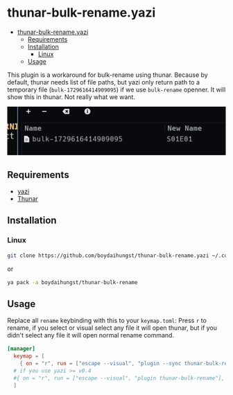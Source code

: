 # thunar-bulk-rename.yazi

<!--toc:start-->

- [thunar-bulk-rename.yazi](#thunar-bulk-renameyazi)
  - [Requirements](#requirements)
  - [Installation](#installation)
    - [Linux](#linux)
  - [Usage](#usage)
  <!--toc:end-->

This plugin is a workaround for bulk-rename using thunar. Because by default,
thunar needs list of file paths, but yazi only return path to a temporary file
(`bulk-1729616414909095`) if we use `bulk-rename` openner.
It will show this in thunar. Not really what we want.

![thunar-bulk-rename-yazi](statics/2024-10-23-00-32-12.png)

## Requirements

- [yazi](https://github.com/sxyazi/yazi)
- [Thunar](https://archlinux.org/packages/extra/x86_64/thunar/)

## Installation

### Linux

```sh
git clone https://github.com/boydaihungst/thunar-bulk-rename.yazi ~/.config/yazi/plugins/thunar-bulk-rename.yazi
```

or

```sh
ya pack -a boydaihungst/thunar-bulk-rename
```

## Usage

Replace all `rename` keybinding with this to your `keymap.toml`:
Press `r` to rename, if you select or visual select any file it will open thunar,
but if you didn't select any file it will open normal rename command.

```toml
[manager]
  keymap = [
    { on = "r", run = ["escape --visual", "plugin --sync thunar-bulk-rename"], desc = "Rename selected file(s) (via thunar)" },
  # if you use yazi >= v0.4
  #{ on = "r", run = ["escape --visual", "plugin thunar-bulk-rename"], desc = "Rename selected file(s) (via thunar)" },
  ]
```
